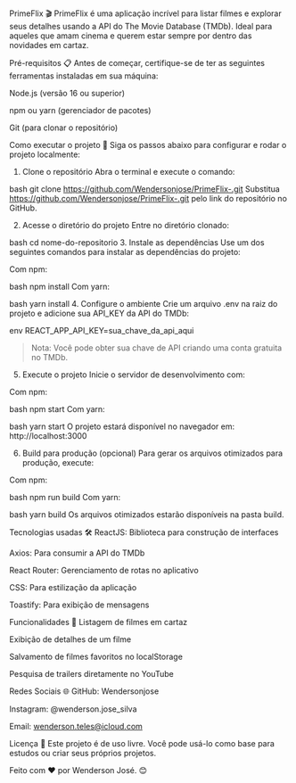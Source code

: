 PrimeFlix 🎬
PrimeFlix é uma aplicação incrível para listar filmes e explorar seus detalhes usando a API do The Movie Database (TMDb). Ideal para aqueles que amam cinema e querem estar sempre por dentro das novidades em cartaz.

Pré-requisitos 📋
Antes de começar, certifique-se de ter as seguintes ferramentas instaladas em sua máquina:

Node.js (versão 16 ou superior)

npm ou yarn (gerenciador de pacotes)

Git (para clonar o repositório)

Como executar o projeto 🚀
Siga os passos abaixo para configurar e rodar o projeto localmente:

1. Clone o repositório
Abra o terminal e execute o comando:

bash
git clone https://github.com/Wendersonjose/PrimeFlix-.git
Substitua https://github.com/Wendersonjose/PrimeFlix-.git pelo link do repositório no GitHub.

2. Acesse o diretório do projeto
Entre no diretório clonado:

bash
cd nome-do-repositorio
3. Instale as dependências
Use um dos seguintes comandos para instalar as dependências do projeto:

Com npm:

bash
npm install
Com yarn:

bash
yarn install
4. Configure o ambiente
Crie um arquivo .env na raiz do projeto e adicione sua API_KEY da API do TMDb:

env
REACT_APP_API_KEY=sua_chave_da_api_aqui
> Nota: Você pode obter sua chave de API criando uma conta gratuita no TMDb.

5. Execute o projeto
Inicie o servidor de desenvolvimento com:

Com npm:

bash
npm start
Com yarn:

bash
yarn start
O projeto estará disponível no navegador em: http://localhost:3000

6. Build para produção (opcional)
Para gerar os arquivos otimizados para produção, execute:

Com npm:

bash
npm run build
Com yarn:

bash
yarn build
Os arquivos otimizados estarão disponíveis na pasta build.

Tecnologias usadas 🛠️
ReactJS: Biblioteca para construção de interfaces

Axios: Para consumir a API do TMDb

React Router: Gerenciamento de rotas no aplicativo

CSS: Para estilização da aplicação

Toastify: Para exibição de mensagens

Funcionalidades 🧩
Listagem de filmes em cartaz

Exibição de detalhes de um filme

Salvamento de filmes favoritos no localStorage

Pesquisa de trailers diretamente no YouTube

Redes Sociais 🌐
GitHub: Wendersonjose

Instagram: @wenderson.jose_silva

Email: wenderson.teles@icloud.com

Licença 📜
Este projeto é de uso livre. Você pode usá-lo como base para estudos ou criar seus próprios projetos.

Feito com ❤️ por Wenderson José. 😊